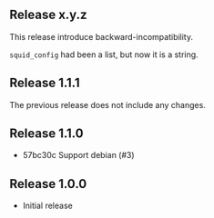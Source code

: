 ## Release x.y.z

This release introduce backward-incompatibility.

`squid_config` had been a list, but now it is a string.

## Release 1.1.1

The previous release does not include any changes.

## Release 1.1.0

* 57bc30c Support debian (#3)

## Release 1.0.0

* Initial release
